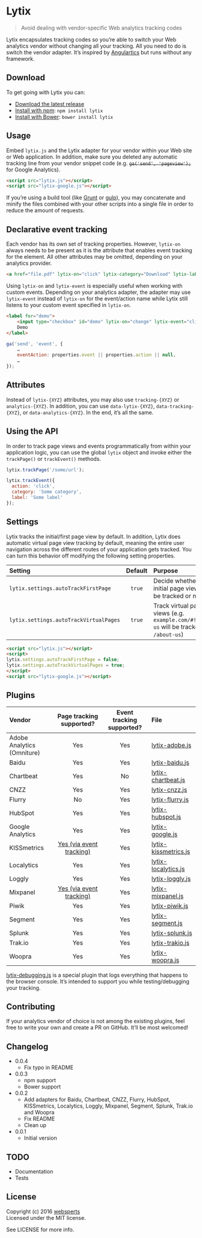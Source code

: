 # Lytix

> Avoid dealing with vendor-specific Web analytics tracking codes

Lytix encapsulates tracking codes so you’re able to switch your Web analytics vendor without changing all your tracking. All you need to do is switch the vendor adapter. It’s inspired by [Angulartics](http://luisfarzati.github.io/angulartics/) but runs without any framework.

## Download

To get going with Lytix you can:

- [Download the latest release](https://github.com/websperts/lytix/archive/master.zip)
- [Install with npm](https://www.npmjs.com/): `npm install lytix`
- [Install with Bower](http://bower.io/): `bower install lytix`

## Usage

Embed `lytix.js` and the Lytix adapter for your vendor within your Web site or Web application. In addition, make sure you deleted any automatic tracking line from your vendor snippet code (e.g. ~~`ga('send', 'pageview');`~~ for Google Analytics).

```html
<script src="lytix.js"></script>
<script src="lytix-google.js"></script>
```

If you’re using a build tool (like [Grunt](http://gruntjs.com/) or [gulp](http://gulpjs.com/)), you may concatenate and minify the files combined with your other scripts into a single file in order to reduce the amount of requests.

## Declarative event tracking

Each vendor has its own set of tracking properties. However, `lytix-on` always needs to be present as it is the attribute that enables event tracking for the element. All other attributes may be omitted, depending on your analytics provider.

```html
<a href="file.pdf" lytix-on="click" lytix-category="Download" lytix-label="Demo123.zip">Download</a>
```

Using `lytix-on` and `lytix-event` is especially useful when working with custom events. Depending on your analytics adapter, the adapter may use `lytix-event` instead of `lytix-on` for the event/action name while Lytix still listens to your custom event specified in `lytix-on`.

```html
<label for="demo">
    <input type="checkbox" id="demo" lytix-on="change" lytix-event="click" lytix-category="Checkbox" lytix-label="confirm_terms">
    Demo
</label>
```

```js
ga('send', 'event', {
    …
    eventAction: properties.event || properties.action || null,
    …
});
```

## Attributes

Instead of `lytix-{XYZ}` attributes, you may also use `tracking-{XYZ}` or `analytics-{XYZ}`. In addition, you can use `data-lytix-{XYZ}`, `data-tracking-{XYZ}`, or `data-analytics-{XYZ}`. In the end, it’s all the same.

## Using the API

In order to track page views and events programmatically from within your application logic, you can use the global `lytix` object and invoke either the `trackPage()` or `trackEvent()` methods.

```js
lytix.trackPage('/some/url');
```

```js
lytix.trackEvent({
  action: 'click',
  category: 'Some category',
  label: 'Some label'
});
```

## Settings

Lytix tracks the initial/first page view by default. In addition, Lytix does automatic virtual page view tracking by default, meaning the entire user navigation across the different routes of your application gets tracked. You can turn this behavior off modifying the following setting properties.

| Setting                                | Default | Purpose                                                                                   |
|:---------------------------------------|:-------:|:------------------------------------------------------------------------------------------|
| `lytix.settings.autoTrackFirstPage`    | `true`  | Decide whether the initial page view shall be tracked or not                              |
| `lytix.settings.autoTrackVirtualPages` | `true`  | Track virtual page views (e.g. `example.com/#!/about-us` will be tracked as `/about-us`)  |

```html
<script src="lytix.js"></script>
<script>
lytix.settings.autoTrackFirstPage = false;
lytix.settings.autoTrackVirtualPages = true;
</script>
<script src="lytix-google.js"></script>
```

## Plugins

| Vendor                     | Page tracking supported?                                                                                                  | Event tracking supported? | File                                                                                            |
|:---------------------------|:-------------------------------------------------------------------------------------------------------------------------:|:-------------------------:|:------------------------------------------------------------------------------------------------|
| Adobe Analytics (Omniture) | Yes                                                                                                                       | Yes                       | [lytix-adobe.js](https://github.com/websperts/lytix/blob/master/lytix-adobe.js)                 |
| Baidu                      | Yes                                                                                                                       | Yes                       | [lytix-baidu.js](https://github.com/websperts/lytix/blob/master/lytix-baidu.js)                 |
| Chartbeat                  | Yes                                                                                                                       | No                        | [lytix-chartbeat.js](https://github.com/websperts/lytix/blob/master/lytix-chartbeat.js)         |
| CNZZ                       | Yes                                                                                                                       | Yes                       | [lytix-cnzz.js](https://github.com/websperts/lytix/blob/master/lytix-cnzz.js)                   |
| Flurry                     | No                                                                                                                        | Yes                       | [lytix-flurry.js](https://github.com/websperts/lytix/blob/master/lytix-flurry.js)               |
| HubSpot                    | Yes                                                                                                                       | Yes                       | [lytix-hubspot.js](https://github.com/websperts/lytix/blob/master/lytix-hubspot.js)             |
| Google Analytics           | Yes                                                                                                                       | Yes                       | [lytix-google.js](https://github.com/websperts/lytix/blob/master/lytix-google.js)               |
| KISSmetrics                | [Yes (via event tracking)](//support.kissmetrics.com/apis/javascript/javascript-specific/#tracking-individual-page-views) | Yes                       | [lytix-kissmetrics.js](https://github.com/websperts/lytix/blob/master/lytix-kissmetrics.js)     |
| Localytics                 | Yes                                                                                                                       | Yes                       | [lytix-localytics.js](https://github.com/websperts/lytix/blob/master/lytix-localytics.js)       |
| Loggly                     | Yes                                                                                                                       | Yes                       | [lytix-loggly.js](https://github.com/websperts/lytix/blob/master/lytix-loggly.js)               |
| Mixpanel                   | [Yes (via event tracking)](//mixpanel.com/docs/getting-started/events-vs-page-views)                                      | Yes                       | [lytix-mixpanel.js](https://github.com/websperts/lytix/blob/master/lytix-mixpanel.js)           |
| Piwik                      | Yes                                                                                                                       | Yes                       | [lytix-piwik.js](https://github.com/websperts/lytix/blob/master/lytix-piwik.js)                 |
| Segment                    | Yes                                                                                                                       | Yes                       | [lytix-segment.js](https://github.com/websperts/lytix/blob/master/lytix-segment.js)             |
| Splunk                     | Yes                                                                                                                       | Yes                       | [lytix-splunk.js](https://github.com/websperts/lytix/blob/master/lytix-splunk.js)               |
| Trak.io                    | Yes                                                                                                                       | Yes                       | [lytix-trakio.js](https://github.com/websperts/lytix/blob/master/lytix-trakio.js)               |
| Woopra                     | Yes                                                                                                                       | Yes                       | [lytix-woopra.js](https://github.com/websperts/lytix/blob/master/lytix-woopra.js)               |

[lytix-debugging.js](https://github.com/websperts/lytix/blob/master/lytix-debugging.js) is a special plugin that logs everything that happens to the browser console. It’s intended to support you while testing/debugging your tracking.

## Contributing

If your analytics vendor of choice is not among the existing plugins, feel free to write your own and create a PR on GitHub. It’ll be most welcomed!

## Changelog

* 0.0.4
  * Fix typo in README
* 0.0.3
  * npm support
  * Bower support
* 0.0.2
  * Add adapters for Baidu, Chartbeat, CNZZ, Flurry, HubSpot, KISSmetrics, Localytics, Loggly, Mixpanel, Segment, Splunk, Trak.io and Woopra
  * Fix README
  * Clean up
* 0.0.1
  * Initial version

## TODO

- Documentation
- Tests

## License

Copyright (c) 2016 [websperts](http://websperts.com/)  
Licensed under the MIT license.

See LICENSE for more info.

